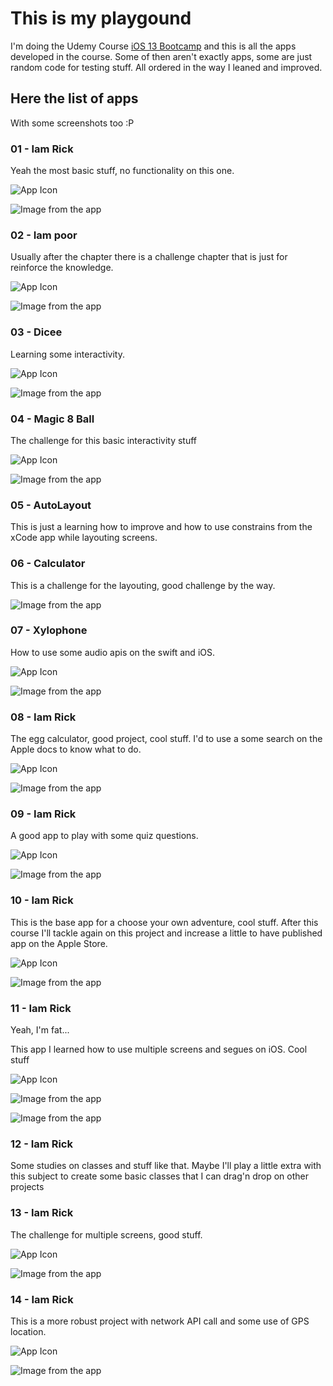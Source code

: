 # This is my playgound

I'm doing the Udemy Course [iOS 13 Bootcamp](https://www.udemy.com/course/ios-13-app-development-bootcamp) and this is all the apps developed in the course. Some of then aren't exactly apps, some are just random code for testing stuff. All ordered in the way I leaned and improved.

## Here the list of apps

With some screenshots too :P

### 01 - Iam Rick

Yeah the most basic stuff, no functionality on this one.

![App Icon](./.github/assets/readme/01_icon.png)

![Image from the app](./.github/assets/readme/01_image.png)

### 02 - Iam poor

Usually after the chapter there is a challenge chapter that is just for reinforce the knowledge.

![App Icon](./.github/assets/readme/02_icon.png)

![Image from the app](./.github/assets/readme/02_image.png)

### 03 - Dicee

Learning some interactivity.

![App Icon](./.github/assets/readme/03_icon.png)

![Image from the app](./.github/assets/readme/03_image.png)

### 04 - Magic 8 Ball

The challenge for this basic interactivity stuff

![App Icon](./.github/assets/readme/04_icon.png)

![Image from the app](./.github/assets/readme/04_image.png)

### 05 - AutoLayout

This is just a learning how to improve and how to use constrains from the xCode app while layouting screens.

### 06 - Calculator

This is a challenge for the layouting, good challenge by the way.

![Image from the app](./.github/assets/readme/06_image.png)

### 07 - Xylophone

How to use some audio apis on the swift and iOS.

![App Icon](./.github/assets/readme/07_icon.png)

![Image from the app](./.github/assets/readme/07_image.png)

### 08 - Iam Rick

The egg calculator, good project, cool stuff. I'd to use a some search on the Apple docs to know what to do.

![App Icon](./.github/assets/readme/08_icon.png)

![Image from the app](./.github/assets/readme/08_image.png)

### 09 - Iam Rick

A good app to play with some quiz questions.

![App Icon](./.github/assets/readme/09_icon.png)

![Image from the app](./.github/assets/readme/09_image.png)

### 10 - Iam Rick

This is the base app for a choose your own adventure, cool stuff. After this course I'll tackle again on this project and increase a little to have published app on the Apple Store.

![App Icon](./.github/assets/readme/10_icon.png)

![Image from the app](./.github/assets/readme/10_image.png)

### 11 - Iam Rick

Yeah, I'm fat...

This app I learned how to use multiple screens and segues on iOS. Cool stuff

![App Icon](./.github/assets/readme/11_icon.png)

![Image from the app](./.github/assets/readme/11_image.png)

![Image from the app](./.github/assets/readme/11_image2.png)

### 12 - Iam Rick

Some studies on classes and stuff like that. Maybe I'll play a little extra with this subject to create some basic classes that I can drag'n drop on other projects

### 13 - Iam Rick

The challenge for multiple screens, good stuff.

![App Icon](./.github/assets/readme/13_icon.png)

![Image from the app](./.github/assets/readme/13_image.png)

### 14 - Iam Rick

This is a more robust project with network API call and some use of GPS location.

![App Icon](./.github/assets/readme/14_icon.png)

![Image from the app](./.github/assets/readme/14_image.png)

